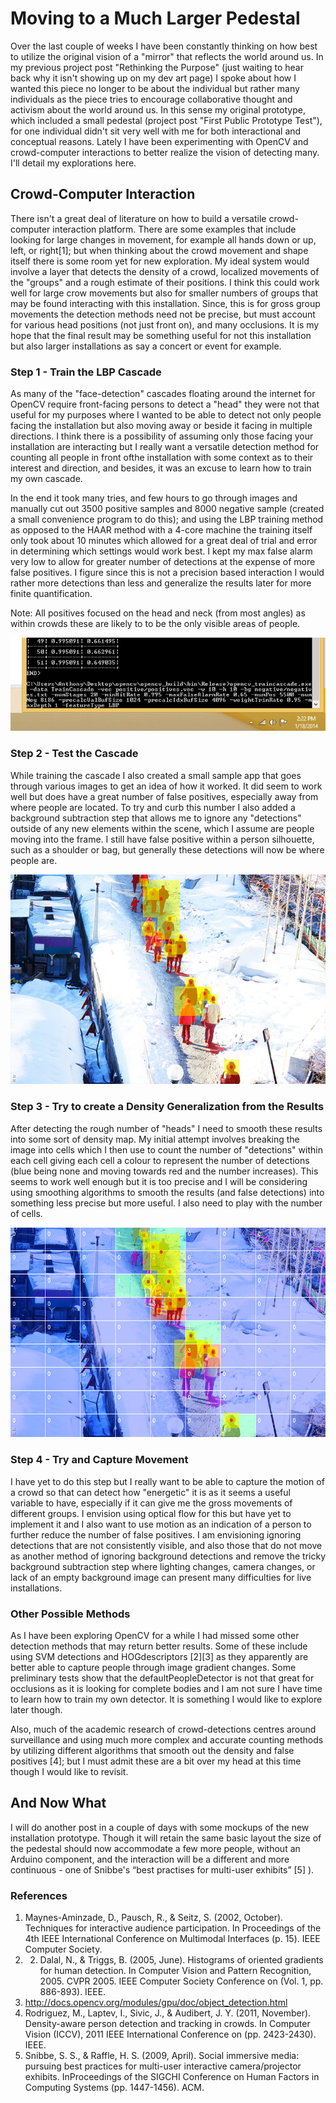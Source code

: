 # Moving to a Much Larger Pedestal

Over the last couple of weeks I have been constantly thinking on how best to utilize the original vision of a "mirror" that reflects the world around us. In my previous project post "Rethinking the Purpose" (just waiting to hear back why it isn't showing up on my dev art page) I spoke about how I wanted this piece no longer to be about the individual but rather many individuals as the piece tries to encourage collaborative thought and activism about the world around us. In this sense my original prototype, which included a small pedestal (project post "First Public Prototype Test"), for one individual didn't sit very well with me for both interactional and conceptual reasons. Lately I have been experimenting with OpenCV and crowd-computer interactions to better realize the vision of detecting many. I'll detail my explorations here.

## Crowd-Computer Interaction

There isn't a great deal of literature on how to build a versatile crowd-computer interaction platform. There are some examples that include looking for large changes in movement, for example all hands down or up, left, or right[1]; but when thinking about the crowd movement and shape itself there is some room yet for new exploration. My ideal system would involve a layer that detects the density of a crowd, localized movements of the "groups" and a rough estimate of their positions. I think this could work well for large crow movements but also for smaller numbers of groups that may be found interacting with this installation. Since, this is for gross group movements the detection methods need not be precise, but must account for various head positions (not just front on), and many occlusions. It is my hope that the final result may be something useful for not this installation but also larger installations as say a concert or event for example.

### Step 1 - Train the LBP Cascade

As many of the "face-detection" cascades floating around the internet for OpenCV require front-facing persons to detect a "head" they were not that useful for my purposes where I wanted to be able to detect not only people facing the installation but also moving away or beside it facing in multiple directions. I think there is a possibility of assuming only those facing your installation are interacting but I really want a versatile detection method for counting all people in front ofthe installation with some context as to their interest and direction, and besides, it was an excuse to learn how to train my own cascade.

In the end it took many tries, and few hours to go through images and manually cut out 3500 positive samples and 8000 negative sample (created a small convenience program to do this); and using the LBP training method as opposed to the HAAR method with a 4-core machine the training itself only took about 10 minutes which allowed for a great deal of trial and error in determining which settings would work best. I kept my max false alarm very low to allow for greater number of detections at the expense of more false positives. I figure since this is not a precision based interaction I would rather more detections than less and generalize the results later for more finite quantification.

Note: All positives focused on the head and neck (from most angles) as within crowds these are likely to to be the only visible areas of people.

![Image of LBP Training](../project_images/OpenCV_LBP_Training.jpg?raw=true "Image of LBP Training")

### Step 2 - Test the Cascade

While training the cascade I also created a small sample app that goes through various images to get an idea of how it worked. It did seem to work well but does have a great number of false positives, especially away from where people are located. To try and curb this number I also added a background subtraction step that allows me to ignore any "detections" outside of any new elements within the scene, which I assume are people moving into the frame. I still have false positive within a person silhouette, such as a shoulder or bag, but generally these detections will now be where people are.

![Image of Head Detections](../project_images/OpenCV_HeadDetections.jpg?raw=true "Image of Head Detections")

### Step 3 - Try to create a Density Generalization from the Results

After detecting the rough number of "heads" I need to smooth these results into some sort of density map. My initial attempt involves breaking the image into cells which I then use to count the number of "detections" within each cell giving each cell a colour to represent the number of detections (blue being none and moving towards red and the number increases). This seems to work well enough but it is too precise and I will be considering using smoothing algorithms to smooth the results (and false detections) into something less precise but more useful. I also need to play with the number of cells.

![Image of Cell Counting Approximation](../project_images/OpenCV_CellCounting.jpg?raw=true "Image of Cell Counting Approximation")

### Step 4 - Try and Capture Movement

I have yet to do this step but I really want to be able to capture the motion of a crowd so that can detect how "energetic" it is as it seems a useful variable to have, especially if it can give me the gross movements of different groups. I envision using optical flow for this but have yet to implement it and I also want to use motion as an indication of a person to further reduce the number of false positives. I am envisioning ignoring detections that are not consistently visible, and also those that do not move as another method of ignoring background detections and remove the tricky background subtraction step where lighting changes, camera changes, or lack of an empty background image can present many difficulties for live installations.

### Other Possible Methods

As I have been exploring OpenCV for a while I had missed some other detection methods that may return better results. Some of these include using SVM detections and HOGdescriptors [2][3] as they apparently are better able to capture people through image gradient changes. Some preliminary tests show that the defaultPeopleDetector is not that great for occlusions as it is looking for complete bodies and I am not sure I have time to learn how to train my own detector. It is something I would like to explore later though.

Also, much of the academic research of crowd-detections centres around surveillance and using much more complex and accurate counting methods by utilizing different algorithms that smooth out the density and false positives [4]; but I must admit these are a bit over my head at this time though I would like to revisit.

## And Now What

I will do another post in a couple of days with some mockups of the new installation prototype. Though it will retain the same basic layout the size of the pedestal should now accommodate a few more people, without an Arduino component, and the interaction will be a different and more continuous - one of Snibbe's “best practises for multi-user exhibits” [5] ).

### References

1. Maynes-Aminzade, D., Pausch, R., & Seitz, S. (2002, October). Techniques for interactive audience participation. In Proceedings of the 4th IEEE International Conference on Multimodal Interfaces (p. 15). IEEE Computer Society.
2. 2. Dalal, N., & Triggs, B. (2005, June). Histograms of oriented gradients for human detection. In Computer Vision and Pattern Recognition, 2005. CVPR 2005. IEEE Computer Society Conference on (Vol. 1, pp. 886-893). IEEE.
3. http://docs.opencv.org/modules/gpu/doc/object_detection.html
4. Rodriguez, M., Laptev, I., Sivic, J., & Audibert, J. Y. (2011, November). Density-aware person detection and tracking in crowds. In Computer Vision (ICCV), 2011 IEEE International Conference on (pp. 2423-2430). IEEE.
5. Snibbe, S. S., & Raffle, H. S. (2009, April). Social immersive media: pursuing best practices for multi-user interactive camera/projector exhibits. InProceedings of the SIGCHI Conference on Human Factors in Computing Systems (pp. 1447-1456). ACM.
